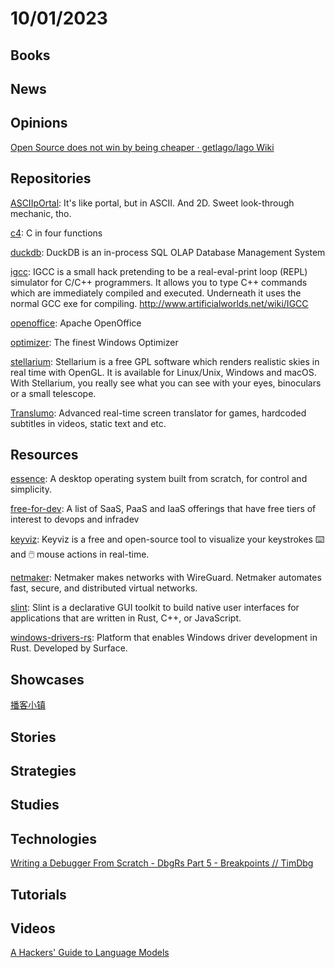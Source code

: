 # 10/01/2023

## Books

## News

## Opinions
[Open Source does not win by being cheaper · getlago/lago Wiki](https://github.com/getlago/lago/wiki/Open-Source-does-not-win-by-being-cheaper)

## Repositories
[ASCIIpOrtal](https://github.com/cymonsgames/ASCIIpOrtal): It's like portal, but in ASCII. And 2D. Sweet look-through mechanic, tho.

[c4](https://github.com/rswier/c4): C in four functions

[duckdb](https://github.com/duckdb/duckdb): DuckDB is an in-process SQL OLAP Database Management System

[igcc](https://codeberg.org/andybalaam/igcc): IGCC is a small hack pretending to be a real-eval-print loop (REPL) simulator for C/C++ programmers. It allows you to type C++ commands which are immediately compiled and executed. Underneath it uses the normal GCC exe for compiling. http://www.artificialworlds.net/wiki/IGCC

[openoffice](https://github.com/apache/openoffice): Apache OpenOffice

[optimizer](https://github.com/hellzerg/optimizer): The finest Windows Optimizer

[stellarium](https://github.com/Stellarium/stellarium): Stellarium is a free GPL software which renders realistic skies in real time with OpenGL. It is available for Linux/Unix, Windows and macOS. With Stellarium, you really see what you can see with your eyes, binoculars or a small telescope.

[Translumo](https://github.com/Danily07/Translumo): Advanced real-time screen translator for games, hardcoded subtitles in videos, static text and etc.

## Resources
[essence](https://gitlab.com/nakst/essence): A desktop operating system built from scratch, for control and simplicity.

[free-for-dev](https://github.com/ripienaar/free-for-dev): A list of SaaS, PaaS and IaaS offerings that have free tiers of interest to devops and infradev

[keyviz](https://github.com/mulaRahul/keyviz): Keyviz is a free and open-source tool to visualize your keystrokes ⌨️ and 🖱️ mouse actions in real-time.

[netmaker](https://github.com/gravitl/netmaker): Netmaker makes networks with WireGuard. Netmaker automates fast, secure, and distributed virtual networks.

[slint](https://github.com/slint-ui/slint): Slint is a declarative GUI toolkit to build native user interfaces for applications that are written in Rust, C++, or JavaScript.

[windows-drivers-rs](https://github.com/microsoft/windows-drivers-rs): Platform that enables Windows driver development in Rust. Developed by Surface.

## Showcases
[播客小镇](https://podtown.xyz/)

## Stories

## Strategies

## Studies

## Technologies
[Writing a Debugger From Scratch - DbgRs Part 5 - Breakpoints // TimDbg](https://www.timdbg.com/posts/writing-a-debugger-from-scratch-part-5/)

## Tutorials

## Videos
[A Hackers' Guide to Language Models](https://www.youtube.com/watch?v=jkrNMKz9pWU)

